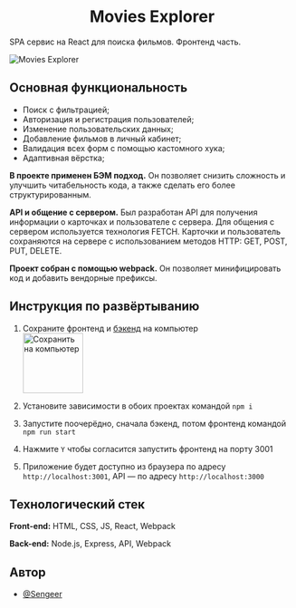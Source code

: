 <h1 align="center">Movies Explorer</h1>

SPA сервис на React для поиска фильмов. Фронтенд часть.

![Movies Explorer](https://github.com/Sengeer/movies-explorer-frontend/assets/63221404/baf7dac5-8d6e-404c-99f8-ccab7204079b)

## Основная функциональность

- Поиск с фильтрацией;
- Авторизация и регистрация пользователей;
- Изменение пользовательских данных;
- Добавление фильмов в личный кабинет;
- Валидация всех форм с помощью кастомного хука;
- Адаптивная вёрстка;

**В проекте применен БЭМ подход.** Он позволяет снизить сложность и улучшить читабельность кода, а также сделать его более структурированным.

**API и общение с сервером.** Был разработан API для получения информации о карточках и пользователе с сервера. Для общения с сервером используется технология FETCH. Карточки и пользователь сохраняются на сервере с использованием методов HTTP: GET, POST, PUT, DELETE.

**Проект собран с помощью webpack.** Он позволяет минифицировать код и добавить вендорные префиксы.
## Инструкция по развёртыванию

1. Сохраните фронтенд и [бэкенд](https://github.com/Sengeer/movies-explorer-api) на компьютер\
<img src="https://github.com/Sengeer/react-mesto-api-full-gha/assets/63221404/095944c8-a36e-4745-8530-3ef68b1b9a23" alt="Сохранить на компьютер" width="106" /><br />

2. Установите зависимости в обоих проектах командой `npm i`
3. Запустите поочерёдно, сначала бэкенд, потом фронтенд командой `npm run start`
4. Нажмите `Y` чтобы согласится запустить фронтенд на порту 3001
5. Приложение будет доступно из браузера по адресу `http://localhost:3001`, API — по адресу `http://localhost:3000`

## Технологический стек

**Front-end:** HTML, CSS, JS, React, Webpack

**Back-end:** Node.js, Express, API, Webpack


## Автор

- [@Sengeer](https://vk.com/sergey.polenov/)

